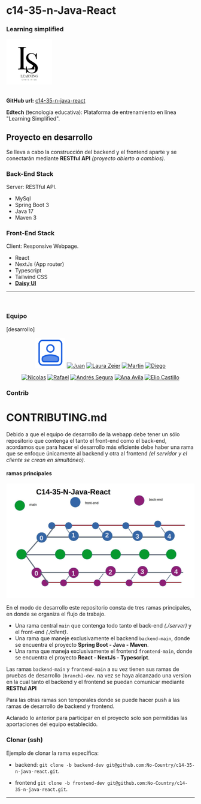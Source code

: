 

<div style="text-align: left;">
  <h1>c14-35-n-Java-React</h1>
  <h3>Learning simplified</h3>
  <img src="./project-data/assets/favicon.jpeg" alt="Logo" width="122vw">
</div>

<br />

**GitHub url:** [c14-35-n-java-react](https://github.com/No-Country/c14-35-n-java-react)

**Edtech** (tecnología educativa): Plataforma de entrenamiento en línea "Learning Simplified".


## Proyecto en desarrollo

Se lleva a cabo la construcción del backend y el frontend aparte y se conectarán mediante **RESTful API** _(proyecto abierto a cambios)_.

### Back-End Stack

Server: RESTful API.

 * MySql
 * Spring Boot 3
 * Java 17
 * Maven 3

### Front-End Stack

Client: Responsive Webpage.

 * React
 * NextJs (App router)
 * Typescript
 * Tailwind CSS
 * [**Daisy UI**](https://github.com/saadeghi/daisyui)

---

<br />

### Equipo

[desarrollo]

<div align="center">
  <img src="./project-data/assets/user.svg" alt="Logo" width="80vw">
  <a href="https://github.com/Seujumon" target="_blank"><img src="https://avatars.githubusercontent.com/u/126124556?v=4" alt="Juan" width="80vw"></a>
  <a href="https://github.com/LauraZeier" target="_blank"><img src="https://avatars.githubusercontent.com/u/118227686?v=4" alt="Laura Zeier" width="80vw"></a>
  <a href="https://github.com/martinArg96" target="_blank"><img src="https://avatars.githubusercontent.com/u/86529590?v=4" alt="Martin" width="80vw"></a>
  <a href="https://github.com/DiegoAlexanderSanmartinY" target="_blank"><img src="https://avatars.githubusercontent.com/u/114791208?v=4" alt="Diego" width="80vw"></a>
  
  <a href="https://github.com/1ronlag" target="_blank"><img src="https://avatars.githubusercontent.com/u/95989282?v=4" alt="Nicolas" width="80vw"></a>
  <a href="https://github.com/rcpc265" target="_blank"><img src="https://avatars.githubusercontent.com/u/78826890?v=4" alt="Rafael" width="80vw"></a>
  <a href="https://github.com/Andr7st" target="_blank"><img src="https://avatars.githubusercontent.com/u/63387323?v=4" alt="Andrés Segura" width="80vw"></a>
  <a href="https://github.com/Anavil4Scrum" target="_blank"><img src="https://avatars.githubusercontent.com/u/145689629?v=4" alt="Ana Avila" width="80vw"></a>
  <a href="https://github.com/XanderWander" target="_blank"><img src="https://avatars.githubusercontent.com/u/146034178?v=4" alt="Elio Castillo" width="80vw"></a>
  </div>

### Contrib

# CONTRIBUTING.md

Debido a que el equipo de desarrollo de la webapp debe tener un sólo repositorio que contenga el tanto el 
front-end como el back-end, acordamos que para hacer el desarrollo más eficiente debe 
haber una rama que se enfoque únicamente al backend y otra al frontend 
_(el servidor y el cliente se crean en simultáneo)._

#### ramas principales

<div style="text-align: right;">
  <img src="./project-data/documents/S1.jpg" alt="Logo" width="800vw">
</div>

En el modo de desarrollo este repositorio consta de tres ramas principales, en donde se organiza el flujo de trabajo.

 * Una rama central `main` que contenga todo tanto el back-end _(./server)_ y el front-end _(./client)_.
 * Una rama que maneje exclusivamente el backend `backend-main`, donde se encuentra el proyecto **Spring Boot - Java - Maven**.
 * Una rama que maneja exclusivamente el frontend `frontend-main`, donde se encuentra el proyecto **React - NextJs - Typescript**.

Las ramas `backend-main` y `frontend-main` a su vez tienen sus ramas de pruebas de desarrollo `[branch]-dev`. 
na vez se haya alcanzado una version en la cual tanto el backend y el frontend se puedan comunicar mediante **RESTful API** 

Para las otras ramas son temporales donde se puede hacer push a las ramas de desarrollo de backend y frontend.


Aclarado lo anterior para participar en el proyecto solo son permitidas las aportaciones del equipo establecido.

### Clonar (ssh)

Ejemplo de clonar la rama específica:

 * backend: `git clone -b backend-dev git@github.com:No-Country/c14-35-n-java-react.git`.

 * frontend `git clone -b frontend-dev git@github.com:No-Country/c14-35-n-java-react.git`.
 



---
